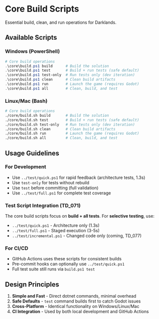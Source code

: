 # Core Build Scripts

Essential build, clean, and run operations for Darklands.

## Available Scripts

### Windows (PowerShell)
```powershell
# Core build operations
.\core\build.ps1 build      # Build the solution  
.\core\build.ps1 test       # Build + run tests (safe default)
.\core\build.ps1 test-only  # Run tests only (dev iteration)
.\core\build.ps1 clean      # Clean build artifacts
.\core\build.ps1 run        # Launch the game (requires Godot)
.\core\build.ps1 all        # Clean, build, and test
```

### Linux/Mac (Bash)
```bash
# Core build operations  
./core/build.sh build       # Build the solution
./core/build.sh test        # Build + run tests (safe default)
./core/build.sh test-only   # Run tests only (dev iteration)
./core/build.sh clean       # Clean build artifacts
./core/build.sh run         # Launch the game (requires Godot)
./core/build.sh all         # Clean, build, and test
```

## Usage Guidelines

### For Development
- Use `../test/quick.ps1` for rapid feedback (architecture tests, 1.3s)
- Use `test-only` for tests without rebuild
- Use `test` before committing (full validation)
- Use `../test/full.ps1` for complete test coverage

### Test Script Integration (TD_071)
The core build scripts focus on **build + all tests**. For **selective testing**, use:
- `../test/quick.ps1` - Architecture only (1.3s)
- `../test/full.ps1` - Staged execution (3-5s)
- `../test/incremental.ps1` - Changed code only (coming, TD_077)

### For CI/CD
- GitHub Actions uses these scripts for consistent builds
- Pre-commit hooks can optionally use `../test/quick.ps1`
- Full test suite still runs via `build.ps1 test`

## Design Principles

1. **Simple and Fast** - Direct dotnet commands, minimal overhead
2. **Safe Defaults** - `test` command builds first to catch Godot issues
3. **Cross-Platform** - Identical functionality on Windows/Linux/Mac
4. **CI Integration** - Used by both local development and GitHub Actions